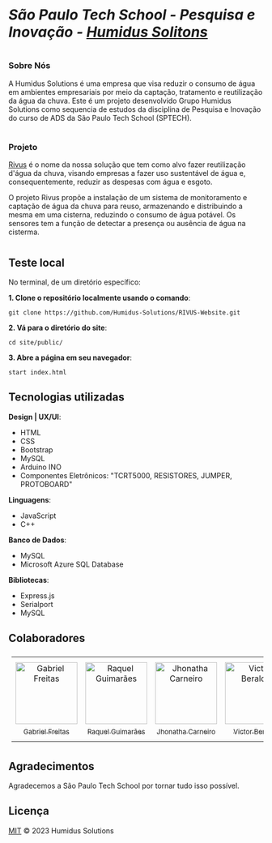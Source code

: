 # *São Paulo Tech School - Pesquisa e Inovação - [Humidus Solitons](https://github.com/Humidus-Solutions/)*

# 

### Sobre Nós

A Humidus Solutions é uma empresa que visa reduzir o consumo de água em ambientes empresariais por meio da captação, tratamento e reutilização da água da chuva.
Este é um projeto desenvolvido Grupo Humidus Solutions como sequencia de estudos da disciplina de Pesquisa e Inovação do curso de ADS da São Paulo Tech School (SPTECH).

#

### Projeto

[Rivus](https://github.com/Humidus-Solutions/RIVUS-Website) é o nome da nossa solução que tem como alvo fazer reutilização d'água da chuva, visando empresas a fazer uso sustentável de água e, consequentemente, reduzir as despesas com água e esgoto.

O projeto Rivus propõe a instalação de um sistema de monitoramento e captação de água da chuva para reuso, armazenando e distribuindo a mesma em uma cisterna, reduzindo o consumo de água potável. Os sensores tem a função de detectar a presença ou ausência de água na cisterma.

#


## Teste local
No terminal, de um diretório específico:

**1. Clone o repositório localmente usando o comando**: 
```
git clone https://github.com/Humidus-Solutions/RIVUS-Website.git
```

**2. Vá para o diretório do site**:
```
cd site/public/
```
    
**3. Abre a página em seu navegador**:
```
start index.html
```

## Tecnologias utilizadas
**Design | UX/UI**:
 * HTML
 * CSS
 * Bootstrap
 * MySQL
 * Arduino INO
 * Componentes Eletrônicos: "TCRT5000, RESISTORES, JUMPER, PROTOBOARD"
 
**Linguagens**:
 * JavaScript
 * C++ 
 
 **Banco de Dados**:
 * MySQL
 * Microsoft Azure SQL Database
 
 **Bibliotecas**:
  * Express.js
  * Serialport
  * MySQL

## Colaboradores

<table style="padding:6px"><tr>
    <td align=center width=134px><a href="https://github.com/Gabriel-N-Freitas"><img src="https://github.com/Gabriel-N-Freitas.png" alt="Gabriel Freitas" width=122px><sub><br/>Gabriel Freitas</sub></a></td>
     <td align=center width=134px><a href="https://github.com/raquelmiyy"><img src="https://github.com/raquelmiyy.png" alt="Raquel Guimarães" width=122px><sub><br/>Raquel Guimarães</sub></a></td>
    <td align=center width=134px><a href="https://github.com/jhonathaGC"><img src="https://github.com/jhonathaGC.png" alt="Jhonatha Carneiro" width=122px><sub><br/>Jhonatha Carneiro</sub></a></td>
    <td align=center width=134px><a href="https://github.com/VictorBeralde"><img src="https://github.com/VictorBeralde.png" alt="Victor Beralde" width=122px><sub><br/>Victor Beralde</sub></a></td>
    <td align=center width=134px><a href="https://github.com/erickNA2"><img src="https://github.com/erickNA2.png" alt="Erick Araújo" width=122px><sub><br/><br/>Erick Araújo</sub></a></td>
    <td align=center width=134px><a href="https://github.com/danielvor"><img src="https://github.com/danielvor.png" alt="Daniel Rodrigues" width=122px><sub><br/>Daniel Rodrigues</sub></a></td>
  </tr><tr></tr><tr>
</tr></table>

## Agradecimentos

Agradecemos a São Paulo Tech School por tornar tudo isso possível. 

## Licença

[MIT](LICENSE) © 2023 Humidus Solutions 

